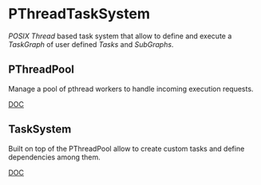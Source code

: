 # PThreadTaskSystem
*POSIX Thread* based task system that allow to define and execute a *TaskGraph* of user defined *Tasks* and *SubGraphs*.

## PThreadPool
Manage a pool of pthread workers to handle incoming execution requests.

[DOC](../master/Doc/PThreadPoolDOC.md)

## TaskSystem
Built on top of the PThreadPool allow to create custom tasks and define dependencies among them.

[DOC](../master/Doc/TaskSystemDOC.md)